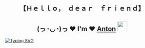 <h2 align = "center"> 【﻿Ｈｅｌｌｏ，　ｄｅａｒ　ｆｒｉｅｎｄ】

<h2 align="center">(っ◔◡◔)っ ♥ I'm ♥ <a href="https://github.com/INTERpol21)" target="_blank">Anton</a> 
<img src="https://github.com/blackcater/blackcater/raw/main/images/Hi.gif" height="32"/></h1>

[![Typing SVG](https://readme-typing-svg.herokuapp.com?font=Inconsolata&size=26&duration=6000&color=F73131A7&center=%D0%BB%D0%BE%D0%B6%D1%8C&vCenter=%D0%BB%D0%BE%D0%B6%D1%8C&multiline=true&width=500&height=80&lines=Welcome+to+Pre-middle+Frontend+Developer)](https://git.io/typing-svg)
